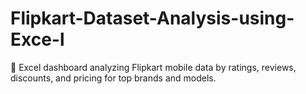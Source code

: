 # Flipkart-Dataset-Analysis-using-Exce-l
📱 Excel dashboard analyzing Flipkart mobile data by ratings, reviews, discounts, and pricing for top brands and models.
